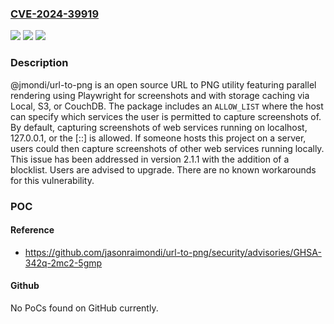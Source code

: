 ### [CVE-2024-39919](https://cve.mitre.org/cgi-bin/cvename.cgi?name=CVE-2024-39919)
![](https://img.shields.io/static/v1?label=Product&message=url-to-png&color=blue)
![](https://img.shields.io/static/v1?label=Version&message=%3D%20%3C%202.1.1%20&color=brighgreen)
![](https://img.shields.io/static/v1?label=Vulnerability&message=CWE-200%3A%20Exposure%20of%20Sensitive%20Information%20to%20an%20Unauthorized%20Actor&color=brighgreen)

### Description

@jmondi/url-to-png is an open source URL to PNG utility featuring parallel rendering using Playwright for screenshots and with storage caching via Local, S3, or CouchDB. The package includes an `ALLOW_LIST` where the host can specify which services the user is permitted to capture screenshots of. By default, capturing screenshots of web services running on localhost, 127.0.0.1, or the [::] is allowed. If someone hosts this project on a server, users could then capture screenshots of other web services running locally. This issue has been addressed in version 2.1.1 with the addition of a blocklist. Users are advised to upgrade. There are no known workarounds for this vulnerability.

### POC

#### Reference
- https://github.com/jasonraimondi/url-to-png/security/advisories/GHSA-342q-2mc2-5gmp

#### Github
No PoCs found on GitHub currently.

